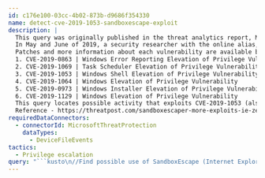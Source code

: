 ```yaml
---
id: c176e100-03cc-4b02-873b-d9686f354330
name: detect-cve-2019-1053-sandboxescape-exploit
description: |
  This query was originally published in the threat analytics report, May 2019 0-day disclosures.
  In May and June of 2019, a security researcher with the online alias, SandboxEscaper, discovered and published several elevation-of-privilege vulnerabilities on Github. The researcher included proofs-of-concept demonstrating how to exploit these vulnerabilities.
  Patches and more information about each vulnerability are available below:
  1. CVE-2019-0863 | Windows Error Reporting Elevation of Privilege Vulnerability
  2. CVE-2019-1069 | Task Scheduler Elevation of Privilege Vulnerability
  3. CVE-2019-1053 | Windows Shell Elevation of Privilege Vulnerability
  4. CVE-2019-1064 | Windows Elevation of Privilege Vulnerability
  5. CVE-2019-0973 | Windows Installer Elevation of Privilege Vulnerability
  6. CVE-2019-1129 | Windows Elevation of Privilege Vulnerability
  This query locates possible activity that exploits CVE-2019-1053 (also known as SandboxEscape), the third vulnerability listed above.
  Reference - https://threatpost.com/sandboxescaper-more-exploits-ie-zero-day/145010/
requiredDataConnectors:
  - connectorId: MicrosoftThreatProtection
    dataTypes:
      - DeviceFileEvents
tactics:
  - Privilege escalation
query: "```kusto\n//Find possible use of SandboxEscape (Internet Explorer 11 exploit)\nDeviceFileEvents \n| where FolderPath contains @\".{0afaced1-e828-11d1-9187-b532f1e9575d}\\\"\nand FileName endswith \".lnk\"\n```"
---
```


